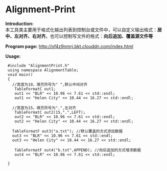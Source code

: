 # Alignment-Print
**Introduction:**  
本工具类主要用于格式化输出列表到控制台或文件中，可以自定义输出格式：**居中、左对齐、右对齐**。也可以控制写文件的格式：**向后追加、覆盖源文件等**

**Program page:** http://of4z9nmrj.bkt.clouddn.com/index.html

**Usage:** 
```
 #include "AlignmentPrint.h"
 using namespace AlignmentTable;
 void main()
 {
   //宽度为10，填充符号为" ",默认中间对齐
    TableFormatC out1;
    out1 << "BLR" << 10.96 << 7.61 << std::endl;
    out1 << "Helen City" << 10.44 << 16.27 << std::endl;

   //宽度为15，填充符号为".",左对齐
    TableFormatC out2(15,".",LEFT);
    out2 << "BLR" << 10.96 << 7.61 << std::endl;
    out2 << "Helen City" << 10.44 << 16.27 << std::endl;
 
   TableFormatF out3("a.txt"); //默认覆盖的方式添加数据
   out3 << "BLR" << 10.96 << 7.61 << std::endl;
   out3 << "Helen City" << 10.44 << 16.27 << std::endl;

    TableFormatF out4("b.txt",APPEND); //向后追加的方式增添数据
    out4 << "BLR" << 10.96 << 7.61 << std::endl;

 }
```



